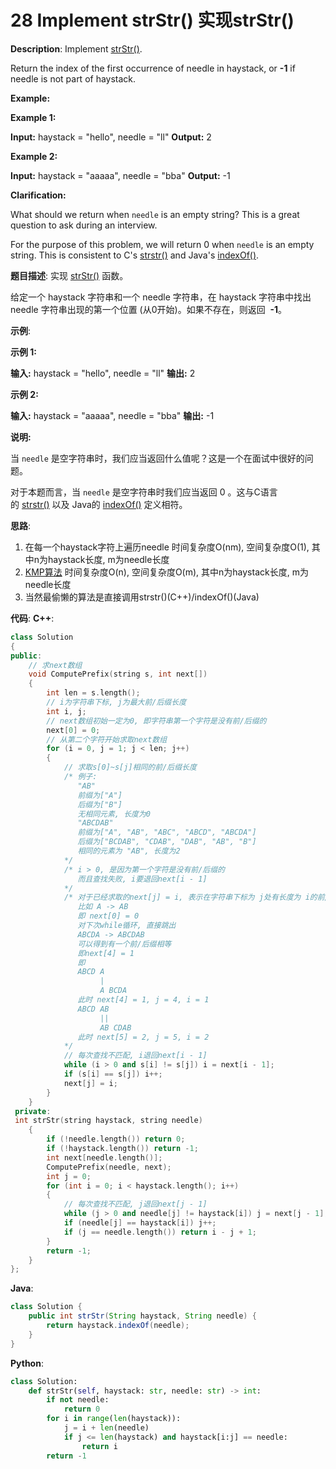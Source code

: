# 28 Implement strStr() 实现strStr()

__Description__:
Implement [strStr()](http://www.cplusplus.com/reference/cstring/strstr/).

Return the index of the first occurrence of needle in haystack, or **-1** if needle is not part of haystack.

**Example:**

**Example 1:**

**Input:** haystack = "hello", needle = "ll"
**Output:** 2

**Example 2:**

**Input:** haystack = "aaaaa", needle = "bba"
**Output:** -1

**Clarification:**

What should we return when `needle` is an empty string? This is a great question to ask during an interview.

For the purpose of this problem, we will return 0 when `needle` is an empty string. This is consistent to C's [strstr()](http://www.cplusplus.com/reference/cstring/strstr/) and Java's [indexOf()](https://docs.oracle.com/javase/7/docs/api/java/lang/String.html#indexOf(java.lang.String)).

__题目描述__:
实现 [strStr()](https://baike.baidu.com/item/strstr/811469) 函数。

给定一个 haystack 字符串和一个 needle 字符串，在 haystack 字符串中找出 needle 字符串出现的第一个位置 (从0开始)。如果不存在，则返回  **-1**。

__示例__:

**示例 1:**

**输入:** haystack = "hello", needle = "ll"
**输出:** 2

**示例 2:**

**输入:** haystack = "aaaaa", needle = "bba"
**输出:** -1

**说明:**

当 `needle` 是空字符串时，我们应当返回什么值呢？这是一个在面试中很好的问题。

对于本题而言，当 `needle` 是空字符串时我们应当返回 0 。这与C语言的 [strstr()](https://baike.baidu.com/item/strstr/811469) 以及 Java的 [indexOf()](https://docs.oracle.com/javase/7/docs/api/java/lang/String.html#indexOf(java.lang.String)) 定义相符。

__思路__:

1. 在每一个haystack字符上遍历needle
时间复杂度O(nm), 空间复杂度O(1), 其中n为haystack长度, m为needle长度
2. [KMP算法](http://www.ruanyifeng.com/blog/2013/05/Knuth%E2%80%93Morris%E2%80%93Pratt_algorithm.html)
时间复杂度O(n), 空间复杂度O(m), 其中n为haystack长度, m为needle长度
3. 当然最偷懒的算法是直接调用strstr()(C++)/indexOf()(Java)

__代码__:
__C++__:

```C++
class Solution 
{
public:
    // 求next数组
    void ComputePrefix(string s, int next[]) 
    {
        int len = s.length();
        // i为字符串下标, j为最大前/后缀长度
        int i, j;
        // next数组初始一定为0, 即字符串第一个字符是没有前/后缀的
        next[0] = 0;
        // 从第二个字符开始求取next数组
        for (i = 0, j = 1; j < len; j++) 
        {
            // 求取s[0]~s[j]相同的前/后缀长度
            /* 例子:
               "AB"
               前缀为["A"]
               后缀为["B"]
               无相同元素, 长度为0
               "ABCDAB"
               前缀为["A", "AB", "ABC", "ABCD", "ABCDA"]
               后缀为["BCDAB", "CDAB", "DAB", "AB", "B"]
               相同的元素为 "AB", 长度为2
            */
            /* i > 0, 是因为第一个字符是没有前/后缀的
               而且查找失败, i要退回next[i - 1]
            */
            /* 对于已经求取的next[j] = i, 表示在字符串下标为 j处有长度为 i的前/后缀相等
               比如 A -> AB
               即 next[0] = 0
               对下次while循环, 直接跳出
               ABCDA -> ABCDAB
               可以得到有一个前/后缀相等
               即next[4] = 1
               即
               ABCD A
                    |
                    A BCDA
               此时 next[4] = 1, j = 4, i = 1
               ABCD AB
                    ||
                    AB CDAB
               此时 next[5] = 2, j = 5, i = 2
            */
            // 每次查找不匹配, i退回next[i - 1]
            while (i > 0 and s[i] != s[j]) i = next[i - 1];
            if (s[i] == s[j]) i++;
            next[j] = i;
        }
    }
 private:
 int strStr(string haystack, string needle) 
    {
        if (!needle.length()) return 0;
        if (!haystack.length()) return -1;
        int next[needle.length()];
        ComputePrefix(needle, next);
        int j = 0;
        for (int i = 0; i < haystack.length(); i++) 
        {
            // 每次查找不匹配, j退回next[j - 1]
            while (j > 0 and needle[j] != haystack[i]) j = next[j - 1];
            if (needle[j] == haystack[i]) j++;
            if (j == needle.length()) return i - j + 1;
        }
        return -1;
    }
};
```

__Java__:

```Java
class Solution {
    public int strStr(String haystack, String needle) {
        return haystack.indexOf(needle);
    }
}
```

__Python__:

```Python
class Solution:
    def strStr(self, haystack: str, needle: str) -> int:
        if not needle:
            return 0
        for i in range(len(haystack)):
            j = i + len(needle)
            if j <= len(haystack) and haystack[i:j] == needle:
                return i
        return -1
```
